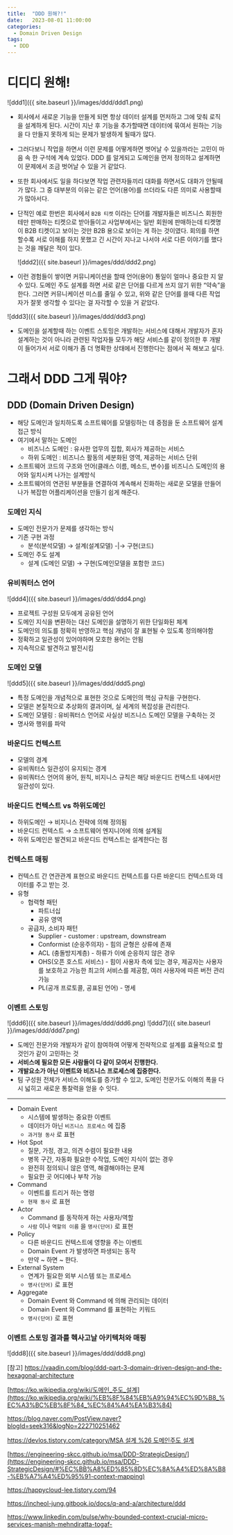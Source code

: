 ```yaml
---
title:  "DDD 원해?!"
date:   2023-08-01 11:00:00
categories:
  - Domain Driven Design
tags:
  - DDD
---
```

# 디디디 원해!

![ddd1]({{ site.baseurl }}/images/ddd/ddd1.png)

- 회사에서 새로운 기능을 만들게 되면 항상 데이터 설계를 먼저하고 그에 맞춰 로직을 설계하게 된다. 시간이 지난 후 기능을 추가할때면 데이터에 묶여서 원하는 기능을 다 만들지 못하게 되는 문제가 발생하게 될때가 많다.
- 그러다보니 작업을 하면서 이런 문제를 어떻게하면 벗어날 수 있을까라는 고민이 마음 속 한 구석에 계속 있었다. DDD 를 알게되고 도메인을 먼저 정의하고 설계하면 이 문제에서 조금 벗어날 수 있을 거 같았다.
- 또한 회사에서도 일을 하다보면 작업 관련자들끼리 대화를 하면서도 대화가 안될때가 많다. 그 중 대부분의 이유는 같은 언어(용어)를 쓰더라도 다른 의미로 사용할때가 많아서다.
- 단적인 예로 한번은 회사에서 `B2B 티켓` 이라는 단어를 개발자들은 비즈니스 회원한테만 판매하는 티켓으로 받아들이고 사업부에서는 일반 회원에 판매하는데 티켓명이 B2B 티켓이고 보이는 것만 B2B 용으로 보이는 게 하는 것이였다. 회의를 하면 할수록 서로 이해를 하지 못했고 긴 시간이 지나고 나서야 서로 다른 이야기를 했다는 것을 깨달은 적이 있다.
    
   ![ddd2]({{ site.baseurl }}/images/ddd/ddd2.png)

    
- 이런 경험들이 쌓이면 커뮤니케이션을 할때 언어(용어) 통일이 얼마나 중요한 지 알 수 있다. 도메인 주도 설계를 하면 서로 같은 단어를 다르게 쓰지 않기 위한 “약속”을 한다. 그러면 커뮤니케이션 미스를 줄일 수 있고, 위와 같은 단어를 쓸때 다른 작업자가 잘못 생각할 수 있다는 걸 자각할 수 있을 거 같았다.

![ddd3]({{ site.baseurl }}/images/ddd/ddd3.png)


- 도메인을 설계할때 하는 이벤트 스토밍은 개발하는 서비스에 대해서 개발자가 혼자 설계하는 것이 아니라 관련된 작업자들 모두가 해당 서비스를 같이 정의한 후 개발이 들어가서 서로 이해가 좀 더 명확한 상태에서 진행한다는 점에서 꼭 해보고 싶다.

# 그래서 DDD 그게 뭐야?

## DDD (Domain Driven Design)

- 해당 도메인과 일치하도록 소프트웨어를 모델링하는 데 중점을 둔 소프트웨어 설계 접근 방식
- 여기에서 말하는 도메인
    - 비즈니스 도메인 : 유사한 업무의 집합, 회사가 제공하는 서비스
    - 하위 도메인 : 비즈니스 활동의 세분화된 영역, 제공하는 서비스 단위
- 소프트웨어 코드의 구조와 언어(클래스 이름, 메소드, 변수)를 비즈니스 도메인의 용어와 일치시켜 나가는 설계방식
- 소프트웨어의 연관된 부분들을 연결하여 계속해서 진화하는 새로운 모델을 만들어 나가 복잡한 어플리케이션을 만들기 쉽게 해준다.

### 도메인 지식

- 도메인 전문가가 문제를 생각하는 방식
- 기존 구현 과정
    - 분석(분석모델) → 설계(설계모델) -|→ 구현(코드)
- 도메인 주도 설계
    - 설계 (도메인 모델) → 구현(도메인모델을 포함한 코드)

### 유비쿼터스 언어

  ![ddd4]({{ site.baseurl }}/images/ddd/ddd4.png)


- 프로젝트 구성원 모두에게 공유된 언어
- 도메인 지식을 변환하는 대신 도메인을 설명하기 위한 단일화된 체계
- 도메인의 의도를 정확히 반영하고 핵심 개념이 잘 표현될 수 있도록 정의해야함
- 정확하고 일관성이 있어야하며 모호한 용어는 안됨
- 지속적으로 발견하고 발전시킴


### 도메인 모델

![ddd5]({{ site.baseurl }}/images/ddd/ddd5.png)


- 특정 도메인을 개념적으로 표현한 것으로 도메인의 핵심 규칙을 구현한다.
- 모델은 본질적으로 추상화의 결과이며, 실 세계의 복잡성을 관리한다.
- 도메인 모델링 : 유비쿼터스 언어로 사실상 비즈니스 도메인 모델을 구축하는 것
- 명사와 행위를 파악

### 바운디드 컨텍스트

- 모델의 경계
- 유비쿼터스 일관성이 유지되는 경계
- 유비쿼터스 언어의 용어, 원칙, 비지니스 규칙은 해당 바운디드 컨텍스트 내에서만 일관성이 있다.

### 바운디드 컨텍스트 vs 하위도메인

- 하위도메인 → 비지니스 전략에 의해 정의됨
- 바운디드 컨텍스트 → 소프트웨어 엔지니어에 의해 설계됨
- 하위 도메인은 발견되고 바운디드 컨텍스트는 설계한다는 점

### 컨텍스트 매핑

- 컨텍스트 간 연관관계 표현으로 바운디드 컨텍스트를 다른 바운디드 컨텍스트와 데이터를 주고 받는 것.
- 유형
    - 협력형 패턴
        - 파트너십
        - 공유 영역
    - 공급자, 소비자 패턴
        - Supplier - customer : upstream, downstream
        - Conformist (순응주의자) - 힘의 균형은 상류에 존재
        - ACL (충돌방지계층) - 하류가 이에 순응하지 않은 경우
        - OHS(오픈 호스트 서비스) - 힘이 사용자 측에 있는 경우, 제공자는 사용자를 보호하고 가능한 최고의 서비스를 제공함, 여러 사용자에 따른 버전 관리 가능
        - PL(공개 프로토콜, 공표된 언어) - 명세

### 이벤트 스토밍

![ddd6]({{ site.baseurl }}/images/ddd/ddd6.png)
![ddd7]({{ site.baseurl }}/images/ddd/ddd7.png)


- 도메인 전문가와 개발자가 같이 참여하여 어떻게 전략적으로 설계를 효율적으로 할 것인가 같이 고민하는 것
- **서비스에 필요한 모든 사람들이 다 같이 모여서 진행한다.**
- **개발요소가 아닌 이벤트와 비즈니스 프로세스에 집중한다.**
- 팀 구성원 전체가 서비스 이해도를 증가할 수 있고, 도메인 전문가도 이해의 폭을 다시 넓히고 새로운 통찰력을 얻을 수 잇다.

---

- Domain Event
    - 시스템에 발생하는 중요한 이벤트
    - 데이터가 아닌 `비즈니스 프로세스` 에 집중
    - `과거형 동사` 로 표현
- Hot Spot
    - 질문, 가정, 경고, 의견 수렴이 필요한 내용
    - 병목 구간, 자동화 필요한 수작업, 도메인 지식이 없는 경우
    - 완전히 정의되니 않은 영역, 해결해야하는 문제
    - 필요한 곳 어디에나 부착 가능
- Command
    - 이벤트를 트리거 하는 명령
    - `현재 동사` 로 표현
- Actor
    - Command 를 동작하게 하는 사용자/역할
    - `사람` 이나 `역할의 이름` 을 `명사(단어)` 로 표현
- Policy
    - 다른 바운디드 컨텍스트에 영향을 주는 이벤트
    - Domain Event 가 발생하면 파생되는 동작
    - 만약 ~ 하면 ~ 한다.
- External System
    - 연계가 필요한 외부 시스템 또는 프로세스
    - `명사(단어)` 로 표현
- Aggregate
    - Domain Event 와 Command 에 의해 관리되는 데이터
    - Domain Event 와 Command 를 표현하는 키워드
    - `명사(단어)` 로 표현

### 이벤트 스토밍 결과를 헥사고날 아키텍처와 매핑
![ddd8]({{ site.baseurl }}/images/ddd/ddd8.png)




[참고]
https://vaadin.com/blog/ddd-part-3-domain-driven-design-and-the-hexagonal-architecture

[https://ko.wikipedia.org/wiki/도메인_주도_설계](https://ko.wikipedia.org/wiki/%EB%8F%84%EB%A9%94%EC%9D%B8_%EC%A3%BC%EB%8F%84_%EC%84%A4%EA%B3%84)

https://blog.naver.com/PostView.naver?blogId=seek316&logNo=222710251462

[https://devlos.tistory.com/category/MSA 설계 %26 도메인주도 설계](https://devlos.tistory.com/category/MSA%20%EC%84%A4%EA%B3%84%20%26%20%EB%8F%84%EB%A9%94%EC%9D%B8%EC%A3%BC%EB%8F%84%20%EC%84%A4%EA%B3%84)

[https://engineering-skcc.github.io/msa/DDD-StrategicDesign/](https://engineering-skcc.github.io/msa/DDD-StrategicDesign/#%EC%BB%A8%ED%85%8D%EC%8A%A4%ED%8A%B8-%EB%A7%A4%ED%95%91-context-mapping)

https://happycloud-lee.tistory.com/94

https://incheol-jung.gitbook.io/docs/q-and-a/architecture/ddd

https://www.linkedin.com/pulse/why-bounded-context-crucial-micro-services-manish-mehndiratta-togaf-